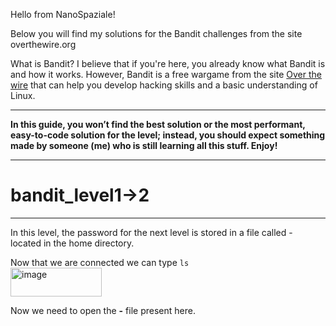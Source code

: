 Hello from NanoSpaziale!

Below you will find my solutions for the Bandit challenges from the site overthewire.org

What is Bandit?
I believe that if you're here, you already know what Bandit is and how it works. However, Bandit is a free wargame from the site [Over the wire](overthewire.org/wargames/bandit) that can help you develop hacking skills and a basic understanding of Linux.
***
**In this guide, you won’t find the best solution or the most performant, easy-to-code solution for the level; instead, you should expect something made by someone (me) who is still learning all this stuff. Enjoy!**


***
# bandit_level1->2
***
In this level, the password for the next level is stored in a file called - located in the home directory.

Now that we are connected we can type `ls`  
<img width="146" height="46" alt="image" src="https://github.com/user-attachments/assets/b4f5d61a-ec0f-49f3-b026-f5d3a95d15c0" />

Now we need to open the **-** file present here.  

























